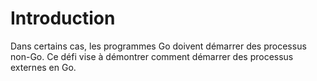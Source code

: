 # Introduction

Dans certains cas, les programmes Go doivent démarrer des processus non-Go. Ce défi vise à démontrer comment démarrer des processus externes en Go.
